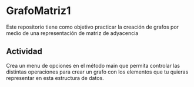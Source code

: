 # GrafoMatriz1

Este repositorio tiene como objetivo practicar la creación de grafos por medio de una representación de matriz de adyacencia

## Actividad
Crea un menu de opciones en el método main que permita controlar las distintas operaciones para crear un grafo con los elementos que tu quieras representar en esta estructura de datos.
